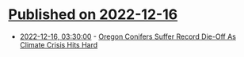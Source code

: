 # [Published on 2022-12-16](index.md)

* [2022-12-16, 03:30:00](https://news.slashdot.org/story/22/12/15/2254258/oregon-conifers-suffer-record-die-off-as-climate-crisis-hits-hard?utm_source=rss1.0mainlinkanon&utm_medium=feed) - [Oregon Conifers Suffer Record Die-Off As Climate Crisis Hits Hard](https://news.slashdot.org/story/22/12/15/2254258/oregon-conifers-suffer-record-die-off-as-climate-crisis-hits-hard?utm_source=rss1.0mainlinkanon&utm_medium=feed)
